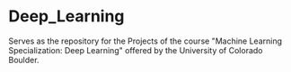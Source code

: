 # Deep_Learning
Serves as the repository for the Projects of the course "Machine Learning Specialization: Deep Learning" offered by the University of Colorado Boulder.
